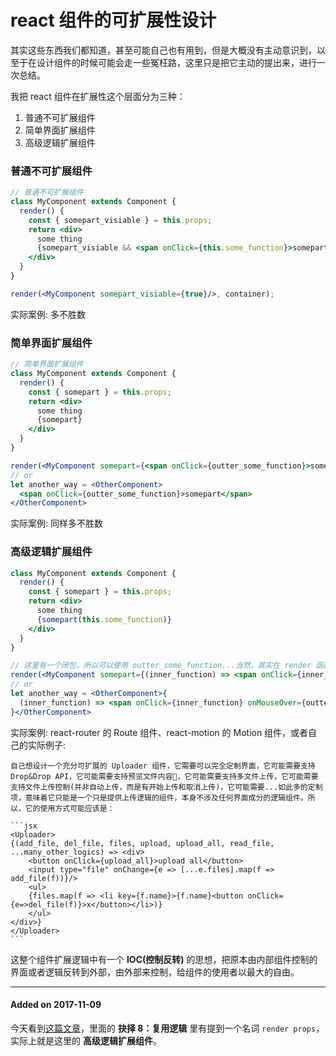 # react 组件的可扩展性设计

其实这些东西我们都知道，甚至可能自己也有用到，但是大概没有主动意识到，以至于在设计组件的时候可能会走一些冤枉路，这里只是把它主动的提出来，进行一次总结。

我把 react 组件在扩展性这个层面分为三种：
1. 普通不可扩展组件
2. 简单界面扩展组件
3. 高级逻辑扩展组件

### 普通不可扩展组件

```jsx
// 普通不可扩展组件
class MyComponent extends Component {
  render() {
    const { somepart_visiable } = this.props;
    return <div>
      some thing
      {somepart_visiable && <span onClick={this.some_function}>somepart</span>}
    </div>
  }
}

render(<MyComponent somepart_visiable={true}/>, container);
```

实际案例: 多不胜数

### 简单界面扩展组件

```jsx
// 简单界面扩展组件
class MyComponent extends Component {
  render() {
    const { somepart } = this.props;
    return <div>
      some thing
      {somepart}
    </div>
  }
}

render(<MyComponent somepart={<span onClick={outter_some_function}>somepart</span>}/>, container);
// or
let another_way = <OtherComponent>
  <span onClick={outter_some_function}>somepart</span>
</OtherComponent>
```

实际案例: 同样多不胜数

### 高级逻辑扩展组件

```jsx
class MyComponent extends Component {
  render() {
    const { somepart } = this.props;
    return <div>
      some thing
      {somepart(this.some_function)}
    </div>
  }
}

// 这里有一个闭包，所以可以使用 outter_some_function...当然，其实在 render 函数里使用闭包并不好，可以把 outter_some_function 放在组件上
render(<MyComponent somepart={(inner_function) => <span onClick={inner_function} onMouseOver={outter_some_function}>somepart</span>}/>, container);
// or
let another_way = <OtherComponent>{
  (inner_function) => <span onClick={inner_function} onMouseOver={outter_some_function}>somepart</span>
}</OtherComponent>
```

实际案例: react-router 的 Route 组件、react-motion 的 Motion 组件，或者自己的实际例子:

    自己想设计一个充分可扩展的 Uploader 组件，它需要可以完全定制界面，它可能需要支持 Drop&Drop API，它可能需要支持预览文件内容，它可能需要支持多文件上传，它可能需要支持文件上传控制(并非自动上传，而是有开始上传和取消上传)，它可能需要...如此多的定制项，意味着它只能是一个只是提供上传逻辑的组件，本身不涉及任何界面成分的逻辑组件。所以，它的使用方式可能应该是：

    ```jsx
    <Uploader>
    {(add_file, del_file, files, upload, upload_all, read_file, ...many_other_logics) => <div>
        <button onClick={upload_all}>upload all</button>
        <input type="file" onChange={e => [...e.files].map(f => add_file(f))}/>
        <ul>
        {files.map(f => <li key={f.name}>{f.name}<button onClick={e=>del_file(f)}>x</button></li>)}
        </ul>
    </div>}
    </Uploader>
    ```

这整个组件扩展逻辑中有一个 **IOC(控制反转)** 的思想，把原本由内部组件控制的界面或者逻辑反转到外部，由外部来控制，给组件的使用者以最大的自由。

------------

#### Added on 2017-11-09

今天看到[这篇文章](https://segmentfault.com/a/1190000011792688)，里面的 **抉择 8：复用逻辑** 里有提到一个名词 `render props`，实际上就是这里的 **高级逻辑扩展组件**。
